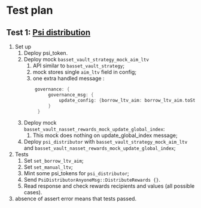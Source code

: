 # Test plan
## Test 1: [Psi distribution](psi_distribution)
1. Set up
   1. Deploy psi_token.
   2. Deploy mock `basset_vault_strategy_mock_aim_ltv`
      1. API similar to `basset_vault_strategy`;
      2. mock stores single `aim_ltv` field in config; 
      3. one extra handled message : 
      ```rust
          governance: {
               governance_msg: {
                   update_config: {borrow_ltv_aim: borrow_ltv_aim.toString()}
               }
           }
      ```
   3. Deploy mock `basset_vault_nasset_rewards_mock_update_global_index`:
      1. This mock does nothing on update_global_index message;
   4. Deploy `psi_distributor` with `basset_vault_strategy_mock_aim_ltv` and `basset_vault_nasset_rewards_mock_update_global_index`;
2. Tests
   1. Set `set_borrow_ltv_aim`;
   2. Set `set_manual_ltv`;
   3. Mint some psi_tokens for `psi_distributor`;
   4. Send `PsiDistributorAnyoneMsg::DistributeRewards {}`.
   5. Read response and check rewards recipients and values (all possible cases).
3. absence of assert error means that tests passed.